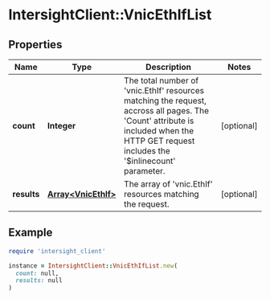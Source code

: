 # IntersightClient::VnicEthIfList

## Properties

| Name | Type | Description | Notes |
| ---- | ---- | ----------- | ----- |
| **count** | **Integer** | The total number of &#39;vnic.EthIf&#39; resources matching the request, accross all pages. The &#39;Count&#39; attribute is included when the HTTP GET request includes the &#39;$inlinecount&#39; parameter. | [optional] |
| **results** | [**Array&lt;VnicEthIf&gt;**](VnicEthIf.md) | The array of &#39;vnic.EthIf&#39; resources matching the request. | [optional] |

## Example

```ruby
require 'intersight_client'

instance = IntersightClient::VnicEthIfList.new(
  count: null,
  results: null
)
```

